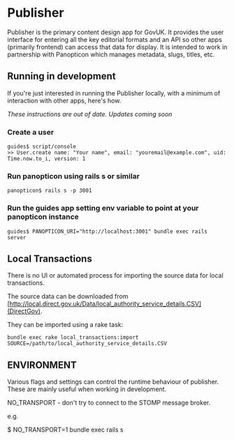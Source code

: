 # Publisher

Publisher is the primary content design app for GovUK. It provides the user interface for
entering all the key editorial formats and an API so other apps (primarily frontend) can
access that data for display. It is intended to work in partnership with Panopticon which
manages metadata, slugs, titles, etc.

## Running in development

If you're just interested in running the Publisher locally, with a minimum of interaction
with other apps, here's how.

*These instructions are out of date. Updates coming soon*

### Create a user

    guides$ script/console
    >> User.create name: "Your name", email: "youremail@example.com", uid: Time.now.to_i, version: 1

### Run panopticon using rails s or similar

    panopticon$ rails s -p 3001

### Run the guides app setting env variable to point at your panopticon instance

    guides$ PANOPTICON_URI="http://localhost:3001" bundle exec rails server

## Local Transactions

There is no UI or automated process for importing the source data for local transactions.

The source data can be downloaded from [http://local.direct.gov.uk/Data/local_authority_service_details.CSV](DirectGov).

They can be imported using a rake task:

    bundle exec rake local_transactions:import SOURCE=/path/to/local_authority_service_details.CSV

## ENVIRONMENT

Various flags and settings can control the runtime behaviour of publisher.
These are mainly useful when working in development.

NO_TRANSPORT - don't try to connect to the STOMP message broker.

e.g.

$ NO_TRANSPORT=1 bundle exec rails s
